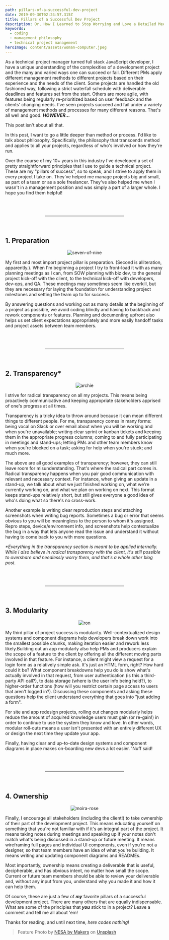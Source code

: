 ```yaml
---
path: pillars-of-a-successful-dev-project
date: 2019-09-30T02:24:57.315Z
title: Pillars of a Successful Dev Project
description: Or, How I Learned to Stop Worrying and Love a Detailed Meeting Outline
keywords:
  - coding
  - management philosophy
  - technical project management
heroImage: content/assets/woman-computer.jpeg
---
```

<p>As a technical project manager turned full stack JavaScript developer, I have a unique understanding of the complexities of a development project and the many and varied ways one can succeed or fail. Different PMs apply different management methods to different projects based on their experience and the needs of the client. Some projects are handled the old fashioned way, following a strict waterfall schedule with deliverable deadlines and features set from the start. Others are more agile, with features being regularly re-prioritized based on user feedback and the clients' changing needs. I've seen projects succeed and fail under a variety of management methods and processes for many different reasons. That's all well and good. <strong><em>HOWEVER...</em></strong></p>

This post isn't about all that.

In this post, I want to go a little deeper than method or process. I'd like to talk about philosophy. Specifically, the philosophy that transcends method and applies to all your projects, regardless of who's involved or how they're run.

Over the course of my 10+ years in this industry I've developed a set of pretty straightforward principles that I use to guide a technical project. These are my "pillars of success", so to speak, and I strive to apply them in every project I take on. They've helped me manage projects big and small, as part of a team or as a sole freelancer. They've also helped me when I wasn't in a management position and was simply a part of a larger whole. I hope you find them helpful!

<hr style="margin: 65px 25%;" />

## 1. Preparation

<div style="display: flex; justify-content: center;" ><img src="https://media.giphy.com/media/LZ16MmeU5SDhC/giphy.gif" alt="seven-of-nine"/></div>

My first and most import project pillar is preparation. (Second is alliteration, apparently.). When I'm beginning a project I try to front-load it with as many planning meetings as I can, from SOW planning with biz dev, to the general project kick-off with the client, to the technical kick-off with developers, dev-ops, and QA. These meetings may sometimes seem like overkill, but they are necessary for laying the foundation for understanding project milestones and setting the team up to for success.

By answering questions and working out as many details at the beginning of a project as possible, we avoid coding blindly and having to backtrack and rework components or features. Planning and documenting upfront also helps us set client expectations appropriately and more easily handoff tasks and project assets between team members.

<hr style="margin: 65px 25%;" />

## 2. Transparency*

<div style="display: flex; justify-content: center;" ><img src="https://media.giphy.com/media/l3V0IeCl16wPF9Kqk/giphy.gif" alt="archie"/></div>

I strive for radical transparency on all my projects. This means being proactively communicative and keeping appropriate stakeholders apprised of one's progress at all times.

Transparency is a tricky idea to throw around because it can mean different things to different people. For me, transparency comes in many forms: being vocal on Slack or over email about when you will be working and when you're unavailable; writing clear sprint or kanban tickets and keeping them in the appropriate progress columns; coming to and fully participating in meetings and stand-ups; letting PMs and other team members know when you're blocked on a task; asking for help when you're stuck; and much more.

The above are all good examples of transparency; however, they can still leave room for misunderstanding. That's where the radical part comes in. Radical transparency happens when you pair good communication with relevant and necessary context. For instance, when giving an update in a stand-up, we talk about what we just finished working on, what we're currently working on, and what we plan on working on next. This format keeps stand-ups relatively short, but still gives everyone a good idea of who's doing what so there's no cross-work.

Another example is writing clear reproduction steps and attaching screenshots when writing bug reports. Sometimes a bug or error that seems obvious to you will be meaningless to the person to whom it's assigned. Repro steps, device/environment info, and screenshots help contextualize the bug in a way that lets anyone read the issue and understand it without having to come back to you with more questions.

*\*Everything in the transparency section is meant to be applied internally. While I also believe in radical transparency with the client, it's still possible to overshare and needlessly worry them, and that's a whole other blog post.*

<hr style="margin: 65px 25%;" />

## 3. Modularity 

<div style="display: flex; justify-content: center;" ><img src="https://media.giphy.com/media/MTdHOLBVYpVOLY4gRN/giphy.gif" alt="ron"/></div>

My third pillar of project success is modularity. Well-contextualized design systems and component diagrams help developers break down work into the smallest possible chunks, making iteration easier and rework less likely.Building out an app modularly also help PMs and producers explain the scope of a feature to the client by offering all the different moving parts involved in that feature. For instance, a client might view a request for a login form as a relatively simple ask. It's just an HTML form, right? How hard could it be? What component breakdowns help you do is show what's actually involved in that request, from user authentication (is this a third-party API call?), to data storage (where is the user info being held?), to higher-order functions (how will you restrict certain page access to users that aren't logged in?). Discussing these components and asking these questions help the client understand everything that goes into "just adding a form".

For site and app redesign projects, rolling out changes modularly helps reduce the amount of acquired knowledge users must gain (or re-gain!) in order to continue to use the system they know and love. In other words, modular roll-outs means a user isn't presented with an entirely different UX or design the next time they update your app.

Finally, having clear and up-to-date design systems and component diagrams in place makes on-boarding new devs a lot easier. 'Nuff said!

<hr style="margin: 65px 25%;" />

## 4. Ownership

<div style="display: flex; justify-content: center;" ><img src="https://media.giphy.com/media/xUPGcjQ6dJEjH5uwMw/giphy.gif" alt="moira-rose"/></div>

Finally, I encourage all stakeholders (including the client!) to take ownership of their part of the development project. This means educating yourself on something that you're not familiar with if it's an integral part of the project. It means taking notes during meetings and speaking up if your notes don't match what's being discussed in a stand-up or future meeting. It means wireframing full pages and individual UI components, even if you're not a designer, so that team members have an idea of what you're building. It means writing and updating component diagrams and READMEs.

Most importantly, ownership means creating a deliverable that is useful, decipherable, and has obvious intent, no matter how small the scope. Current or future team members should be able to review your deliverable and, without any input from you, understand why you made it and how it can help them.

Of course, these are just a few of ***my*** favorite pillars of a successful development project. There are many others that are equally indispensable. What are some of the principles that ***you*** stick to in a project? Leave a comment and tell me all about 'em!

Thanks for reading, and until next time, *here codes nothing!*

<blockquote>Feature Photo by&nbsp;<a href="https://unsplash.com/@nesabymakers?utm_source=unsplash&amp;utm_medium=referral&amp;utm_content=creditCopyText">NESA by Makers</a>&nbsp;on&nbsp;<a href="https://unsplash.com/s/photos/code?utm_source=unsplash&amp;utm_medium=referral&amp;utm_content=creditCopyText">Unsplash</a></blockquote>
